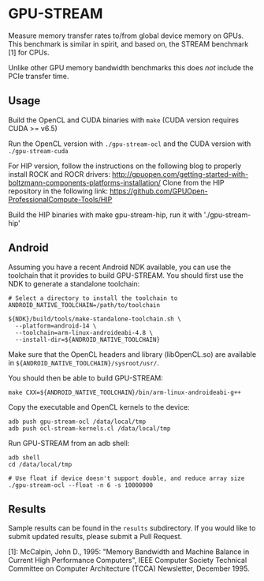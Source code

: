 GPU-STREAM
==========

Measure memory transfer rates to/from global device memory on GPUs.
This benchmark is similar in spirit, and based on, the STREAM benchmark [1] for CPUs.

Unlike other GPU memory bandwidth benchmarks this does *not* include the PCIe transfer time.

Usage
-----

Build the OpenCL and CUDA binaries with `make` (CUDA version requires CUDA >= v6.5)

Run the OpenCL version with `./gpu-stream-ocl` and the CUDA version with `./gpu-stream-cuda`

For HIP version, follow the instructions on the following blog to properly install ROCK and ROCR drivers:
http://gpuopen.com/getting-started-with-boltzmann-components-platforms-installation/
Clone from the HIP repository in the following link:
https://github.com/GPUOpen-ProfessionalCompute-Tools/HIP

Build the HIP binaries with make gpu-stream-hip, run it with './gpu-stream-hip'

Android
-------

Assuming you have a recent Android NDK available, you can use the
toolchain that it provides to build GPU-STREAM. You should first
use the NDK to generate a standalone toolchain:

    # Select a directory to install the toolchain to
    ANDROID_NATIVE_TOOLCHAIN=/path/to/toolchain

    ${NDK}/build/tools/make-standalone-toolchain.sh \
      --platform=android-14 \
      --toolchain=arm-linux-androideabi-4.8 \
      --install-dir=${ANDROID_NATIVE_TOOLCHAIN}

Make sure that the OpenCL headers and library (libOpenCL.so) are
available in `${ANDROID_NATIVE_TOOLCHAIN}/sysroot/usr/`.

You should then be able to build GPU-STREAM:

    make CXX=${ANDROID_NATIVE_TOOLCHAIN}/bin/arm-linux-androideabi-g++

Copy the executable and OpenCL kernels to the device:

    adb push gpu-stream-ocl /data/local/tmp
    adb push ocl-stream-kernels.cl /data/local/tmp

Run GPU-STREAM from an adb shell:

    adb shell
    cd /data/local/tmp

    # Use float if device doesn't support double, and reduce array size
    ./gpu-stream-ocl --float -n 6 -s 10000000

Results
-------

Sample results can be found in the `results` subdirectory. If you would like to submit updated results, please submit a Pull Request.

[1]: McCalpin, John D., 1995: "Memory Bandwidth and Machine Balance in Current High Performance Computers", IEEE Computer Society Technical Committee on Computer Architecture (TCCA) Newsletter, December 1995.
